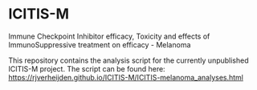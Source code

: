 # ICITIS-M
Immune Checkpoint Inhibitor efficacy, Toxicity and effects of ImmunoSuppressive treatment on efficacy - Melanoma

This repository contains the analysis script for the currently unpublished ICITIS-M project.
The script can be found here:
https://rjverheijden.github.io/ICITIS-M/ICITIS-melanoma_analyses.html
